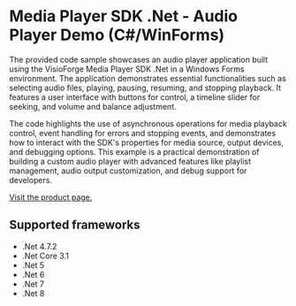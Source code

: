 ﻿# Media Player SDK .Net - Audio Player Demo (C#/WinForms)

The provided code sample showcases an audio player application built using the VisioForge Media Player SDK .Net in a Windows Forms environment. The application demonstrates essential functionalities such as selecting audio files, playing, pausing, resuming, and stopping playback. It features a user interface with buttons for control, a timeline slider for seeking, and volume and balance adjustment.

The code highlights the use of asynchronous operations for media playback control, event handling for errors and stopping events, and demonstrates how to interact with the SDK's properties for media source, output devices, and debugging options. This example is a practical demonstration of building a custom audio player with advanced features like playlist management, audio output customization, and debug support for developers.

[Visit the product page.](https://www.visioforge.com/media-player-sdk-net)

## Supported frameworks

* .Net 4.7.2
* .Net Core 3.1
* .Net 5
* .Net 6
* .Net 7
* .Net 8
